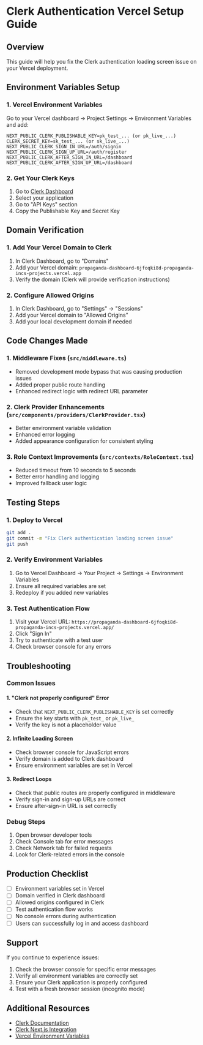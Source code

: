 # Clerk Authentication Vercel Setup Guide

## Overview
This guide will help you fix the Clerk authentication loading screen issue on your Vercel deployment.

## Environment Variables Setup

### 1. Vercel Environment Variables
Go to your Vercel dashboard → Project Settings → Environment Variables and add:

```
NEXT_PUBLIC_CLERK_PUBLISHABLE_KEY=pk_test_... (or pk_live_...)
CLERK_SECRET_KEY=sk_test_... (or sk_live_...)
NEXT_PUBLIC_CLERK_SIGN_IN_URL=/auth/signin
NEXT_PUBLIC_CLERK_SIGN_UP_URL=/auth/register
NEXT_PUBLIC_CLERK_AFTER_SIGN_IN_URL=/dashboard
NEXT_PUBLIC_CLERK_AFTER_SIGN_UP_URL=/dashboard
```

### 2. Get Your Clerk Keys
1. Go to [Clerk Dashboard](https://dashboard.clerk.com)
2. Select your application
3. Go to "API Keys" section
4. Copy the Publishable Key and Secret Key

## Domain Verification

### 1. Add Your Vercel Domain to Clerk
1. In Clerk Dashboard, go to "Domains"
2. Add your Vercel domain: `propaganda-dashboard-6jfoqki8d-propaganda-incs-projects.vercel.app`
3. Verify the domain (Clerk will provide verification instructions)

### 2. Configure Allowed Origins
1. In Clerk Dashboard, go to "Settings" → "Sessions"
2. Add your Vercel domain to "Allowed Origins"
3. Add your local development domain if needed

## Code Changes Made

### 1. Middleware Fixes (`src/middleware.ts`)
- Removed development mode bypass that was causing production issues
- Added proper public route handling
- Enhanced redirect logic with redirect URL parameter

### 2. Clerk Provider Enhancements (`src/components/providers/ClerkProvider.tsx`)
- Better environment variable validation
- Enhanced error logging
- Added appearance configuration for consistent styling

### 3. Role Context Improvements (`src/contexts/RoleContext.tsx`)
- Reduced timeout from 10 seconds to 5 seconds
- Better error handling and logging
- Improved fallback user logic

## Testing Steps

### 1. Deploy to Vercel
```bash
git add .
git commit -m "Fix Clerk authentication loading screen issue"
git push
```

### 2. Verify Environment Variables
1. Go to Vercel Dashboard → Your Project → Settings → Environment Variables
2. Ensure all required variables are set
3. Redeploy if you added new variables

### 3. Test Authentication Flow
1. Visit your Vercel URL: `https://propaganda-dashboard-6jfoqki8d-propaganda-incs-projects.vercel.app/`
2. Click "Sign In"
3. Try to authenticate with a test user
4. Check browser console for any errors

## Troubleshooting

### Common Issues

#### 1. "Clerk not properly configured" Error
- Check that `NEXT_PUBLIC_CLERK_PUBLISHABLE_KEY` is set correctly
- Ensure the key starts with `pk_test_` or `pk_live_`
- Verify the key is not a placeholder value

#### 2. Infinite Loading Screen
- Check browser console for JavaScript errors
- Verify domain is added to Clerk dashboard
- Ensure environment variables are set in Vercel

#### 3. Redirect Loops
- Check that public routes are properly configured in middleware
- Verify sign-in and sign-up URLs are correct
- Ensure after-sign-in URL is set correctly

### Debug Steps
1. Open browser developer tools
2. Check Console tab for error messages
3. Check Network tab for failed requests
4. Look for Clerk-related errors in the console

## Production Checklist

- [ ] Environment variables set in Vercel
- [ ] Domain verified in Clerk dashboard
- [ ] Allowed origins configured in Clerk
- [ ] Test authentication flow works
- [ ] No console errors during authentication
- [ ] Users can successfully log in and access dashboard

## Support

If you continue to experience issues:
1. Check the browser console for specific error messages
2. Verify all environment variables are correctly set
3. Ensure your Clerk application is properly configured
4. Test with a fresh browser session (incognito mode)

## Additional Resources

- [Clerk Documentation](https://clerk.com/docs)
- [Clerk Next.js Integration](https://clerk.com/docs/quickstarts/nextjs)
- [Vercel Environment Variables](https://vercel.com/docs/concepts/projects/environment-variables)

